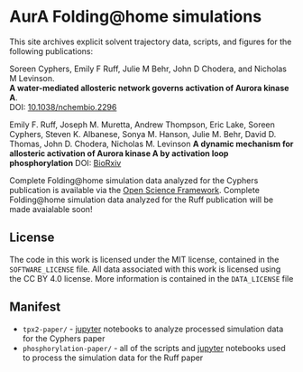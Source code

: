 # AurA Folding@home simulations

This site archives explicit solvent trajectory data, scripts, and figures for the following publications:

Soreen Cyphers, Emily F Ruff, Julie M Behr, John D Chodera, and Nicholas M Levinson.  
**A water-mediated allosteric network governs activation of Aurora kinase A**.  
DOI: [10.1038/nchembio.2296](http://dx.doi.org/10.1038/nchembio.2296)

Emily F. Ruff, Joseph M. Muretta, Andrew Thompson, Eric Lake, Soreen Cyphers, Steven K. Albanese, Sonya M. Hanson, Julie M. Behr, David D. Thomas, John D. Chodera, Nicholas M. Levinson
**A dynamic mechanism for allosteric activation of Aurora kinase A by activation loop phosphorylation** DOI: [BioRxiv](https://doi.org/10.1101/205260) 


Complete Folding@home simulation data analyzed for the Cyphers publication is available via the [Open Science Framework](https://osf.io/afg8h/).
Complete Folding@home simulation data analyzed for the Ruff publication will be made avaialable soon! 

## License 
The code in this work is licensed under the MIT license, contained in the `SOFTWARE_LICENSE` file. All data associated with this work is licensed using the CC BY 4.0 license. More information is contained in the `DATA_LICENSE` file 

## Manifest

* `tpx2-paper/` - [jupyter](http://jupyter.org/) notebooks to analyze processed simulation data for the Cyphers paper 
* `phosphorylation-paper/` - all of the scripts and [jupyter](http://jupyter.org/) notebooks used to process the simulation data for the Ruff paper


